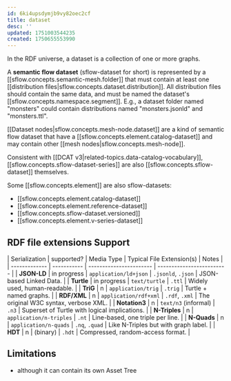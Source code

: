 ```yaml
---
id: 6ki4upsdymjb9vy82oec2cf
title: dataset
desc: ''
updated: 1751003544235
created: 1750655553990
---
```


In the RDF universe, a dataset is a collection of one or more graphs. 

A **semantic flow dataset** (sflow-dataset for short) is represented by a [[sflow.concepts.semantic-mesh.folder]] that must contain at least one [[distribution files|sflow.concepts.dataset.distribution]]. All distribution files should contain the same data, and must be named the dataset's [[sflow.concepts.namespace.segment]]. E.g., a dataset folder named "monsters" could contain distributions named "monsters.jsonld" and "monsters.ttl". 

[[Dataset nodes|sflow.concepts.mesh-node.dataset]] are a kind of semantic flow dataset that have a [[sflow.concepts.element.catalog-dataset]] and may contain other [[mesh nodes|sflow.concepts.mesh-node]].

Consistent with [[DCAT v3|related-topics.data-catalog-vocabulary]], [[sflow.concepts.sflow-dataset-series]] are also [[sflow.concepts.sflow-dataset]] themselves.

Some [[sflow.concepts.element]] are also sflow-datasets: 
- [[sflow.concepts.element.catalog-dataset]]
- [[sflow.concepts.element.reference-dataset]]
- [[sflow.concepts.sflow-dataset.versioned]]
- [[sflow.concepts.element.v-series-dataset]]



## RDF file extensions Support

| Serialization | supported?  | Media Type              | Typical File Extension(s) | Notes                                         |
| ------------- | ----------- | ----------------------- | ------------------------- |
| **JSON-LD**   | in progress | `application/ld+json`   | `.jsonld`, `.json`        | JSON-based Linked Data.                       |
| **Turtle**    | in progress | `text/turtle`           | `.ttl`                    | Widely used, human-readable.                  |
| **TriG**      | n           | `application/trig`      | `.trig`                   | Turtle + named graphs.                        |
| **RDF/XML**   | n           | `application/rdf+xml`   | `.rdf`, `.xml`            | The original W3C syntax, verbose XML.         |
| **Notation3** | n           | `text/n3` (informal)    | `.n3`                     | Superset of Turtle with logical implications. |
| **N-Triples** | n           | `application/n-triples` | `.nt`                     | Line-based, one triple per line.              |
| **N-Quads**   | n           | `application/n-quads`   | `.nq`, `.quad`            | Like N-Triples but with graph label.          |
| **HDT**       | n           | (binary)                | `.hdt`                    | Compressed, random-access format.             |


## Limitations

- although it can contain its own Asset Tree